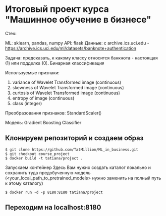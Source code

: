 # Итоговый проект курса "Машинное обучение в бизнесе"

Стек:

ML: sklearn, pandas, numpy 
API: flask 
Данные: с archive.ics.uci.edu - https://archive.ics.uci.edu/ml/datasets/banknote+authentication

Задача: предсказать, к какому классу относится банкнота - настоящая (1) или подделка (0). Бинарная классификация

Используемые признаки:

1. variance of Wavelet Transformed image (continuous)
2. skewness of Wavelet Transformed image (continuous)
3. curtosis of Wavelet Transformed image (continuous)
4. entropy of image (continuous)
5. class (integer) 


Преобразования признаков: StandardScaler()

Модель: Gradient Boosting Classifier

## Клонируем репозиторий и создаем образ
```
$ git clone https://github.com/TatMillion/ML_in_business.git
$ git checkout course_project
$ docker build -t tatiana/project .
```
Запускаем контейнер
Здесь Вам нужно создать каталог локально и сохранить туда предобученную модель (<your_local_path_to_pretrained_models> нужно заменить на полный путь к этому каталогу)

```
$ docker run -d -p 8180:8180 tatiana/project
```
## Переходим на localhost:8180
